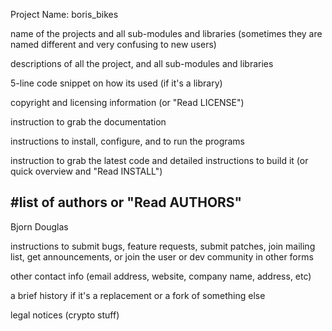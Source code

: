 Project Name: boris_bikes

name of the projects and all sub-modules and libraries (sometimes they are named different and very confusing to new users)

descriptions of all the project, and all sub-modules and libraries

5-line code snippet on how its used (if it's a library)

copyright and licensing information (or "Read LICENSE")

instruction to grab the documentation

instructions to install, configure, and to run the programs

instruction to grab the latest code and detailed instructions to build it (or quick overview and "Read INSTALL")

#list of authors or "Read AUTHORS"
--------------------------------- 
Bjorn
Douglas

instructions to submit bugs, feature requests, submit patches, join mailing list, get announcements, or join the user or dev community in other forms

other contact info (email address, website, company name, address, etc)

a brief history if it's a replacement or a fork of something else

legal notices (crypto stuff)
